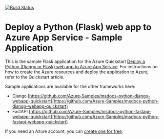 [![Build Status](https://dev.azure.com/odluser257126/msdocs-python-flask-webapp-quickstart/_apis/build/status%2Fhilalguler111.msdocs-python-flask-webapp-quickstart?branchName=main)](https://dev.azure.com/odluser257126/msdocs-python-flask-webapp-quickstart/_build/latest?definitionId=1&branchName=main)
# Deploy a Python (Flask) web app to Azure App Service - Sample Application

This is the sample Flask application for the Azure Quickstart [Deploy a Python (Django or Flask) web app to Azure App Service](https://docs.microsoft.com/en-us/azure/app-service/quickstart-python). For instructions on how to create the Azure resources and deploy the application to Azure, refer to the Quickstart article.

Sample applications are available for the other frameworks here:

* Django [https://github.com/Azure-Samples/msdocs-python-django-webapp-quickstart](https://github.com/Azure-Samples/msdocs-python-django-webapp-quickstart)
* FastAPI [https://github.com/Azure-Samples/msdocs-python-fastapi-webapp-quickstart](https://github.com/Azure-Samples/msdocs-python-fastapi-webapp-quickstart)

If you need an Azure account, you can [create one for free](https://azure.microsoft.com/en-us/free/).
